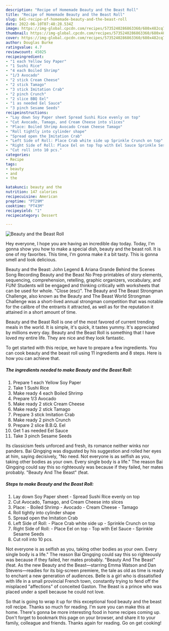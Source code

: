 ```yaml
---
description: "Recipe of Homemade Beauty and the Beast Roll"
title: "Recipe of Homemade Beauty and the Beast Roll"
slug: 641-recipe-of-homemade-beauty-and-the-beast-roll
date: 2022-06-10T07:48:28.534Z
image: https://img-global.cpcdn.com/recipes/5735240286863360/680x482cq70/beauty-and-the-beast-roll-recipe-main-photo.jpg
thumbnail: https://img-global.cpcdn.com/recipes/5735240286863360/680x482cq70/beauty-and-the-beast-roll-recipe-main-photo.jpg
cover: https://img-global.cpcdn.com/recipes/5735240286863360/680x482cq70/beauty-and-the-beast-roll-recipe-main-photo.jpg
author: Douglas Burke
ratingvalue: 4.7
reviewcount: 45025
recipeingredient:
- "1 each Yellow Soy Paper"
- "1 Sushi Rice"
- "4 each Boiled Shrimp"
- "1/3 Avocado"
- "2 stick Cream Cheese"
- "2 stick Tamago"
- "3 stick Imitation Crab"
- "2 pinch Crunch"
- "2 slice BBQ Eel"
- "1 as needed Eel Sauce"
- "3 pinch Sesame Seeds"
recipeinstructions:
- "Lay down Soy Paper sheet Spread Sushi Rice evenly on top"
- "Cut Avocado, Tamago, and Cream Cheese into slices"
- "Place: Boiled Shrimp Avocado Cream Cheese Tamago"
- "Roll tightly into cylinder shape"
- "Spread open the Imitation Crab"
- "Left Side of Roll: Place Crab white side up Sprinkle Crunch on top"
- "Right Side of Roll: Place Eel on top Top with Eel Sauce Sprinkle Sesame Seeds"
- "Cut roll into 10 pcs."
categories:
- Recipe
tags:
- beauty
- and
- the

katakunci: beauty and the 
nutrition: 147 calories
recipecuisine: American
preptime: "PT29M"
cooktime: "PT43M"
recipeyield: "1"
recipecategory: Dessert

---
```



![Beauty and the Beast Roll](https://img-global.cpcdn.com/recipes/5735240286863360/680x482cq70/beauty-and-the-beast-roll-recipe-main-photo.jpg)

Hey everyone, I hope you are having an incredible day today. Today, I'm gonna show you how to make a special dish, beauty and the beast roll. It is one of my favorites. This time, I'm gonna make it a bit tasty. This is gonna smell and look delicious.

Beauty and the Beast: John Legend &amp; Ariana Grande Behind the Scenes Song Recording Beauty and the Beast No Prep printables of story elements, sequencing, comprehension, retelling, graphic organizers, vocabulary, and FUN! Students will be engaged and thinking critically with worksheets that can be used for whole. &#34;Close (esc)&#34;. The Beauty and The Beast Strongman Challenge, also known as the Beauty and The Beast World Strongman Challenge was a short-lived annual strongman competition that was notable for the calibre of the entrants it attracted, as well as for the reputation it attained in a short amount of time.

Beauty and the Beast Roll is one of the most favored of current trending meals in the world. It is simple, it's quick, it tastes yummy. It's appreciated by millions every day. Beauty and the Beast Roll is something that I have loved my entire life. They are nice and they look fantastic.


To get started with this recipe, we have to prepare a few ingredients. You can cook beauty and the beast roll using 11 ingredients and 8 steps. Here is how you can achieve that.

<!--inarticleads1-->

##### The ingredients needed to make Beauty and the Beast Roll:

1. Prepare 1 each Yellow Soy Paper
1. Take 1 Sushi Rice
1. Make ready 4 each Boiled Shrimp
1. Prepare 1/3 Avocado
1. Make ready 2 stick Cream Cheese
1. Make ready 2 stick Tamago
1. Prepare 3 stick Imitation Crab
1. Make ready 2 pinch Crunch
1. Prepare 2 slice B.B.Q. Eel
1. Get 1 as needed Eel Sauce
1. Take 3 pinch Sesame Seeds


Its classicism feels unforced and fresh, its romance neither winks nor panders. Bai Qingqing was disgusted by his suggestion and rolled her eyes at him, saying decisively, &#34;No need. Not everyone is as selfish as you, taking other bodies as your own. Every single body is a life.&#34; The reason Bai Qingqing could say this so righteously was because if they failed, her mates probably. &#34;Beauty And The Beast&#34; (feat. 

<!--inarticleads2-->

##### Steps to make Beauty and the Beast Roll:

1. Lay down Soy Paper sheet - Spread Sushi Rice evenly on top
1. Cut Avocado, Tamago, and Cream Cheese into slices
1. Place: - Boiled Shrimp - Avocado - Cream Cheese - Tamago
1. Roll tightly into cylinder shape
1. Spread open the Imitation Crab
1. Left Side of Roll: - Place Crab white side up - Sprinkle Crunch on top
1. Right Side of Roll: - Place Eel on top - Top with Eel Sauce - Sprinkle Sesame Seeds
1. Cut roll into 10 pcs.


Not everyone is as selfish as you, taking other bodies as your own. Every single body is a life.&#34; The reason Bai Qingqing could say this so righteously was because if they failed, her mates probably. &#34;Beauty And The Beast&#34; (feat. As the new Beauty and the Beast—starring Emma Watson and Dan Stevens—readies for its big-screen premiere, the tale as old as time is ready to enchant a new generation of audiences. Belle is a girl who is dissatisfied with life in a small provincial French town, constantly trying to fend off the misplaced &#34;affections&#34; of conceited Gaston. The Beast is a prince who was placed under a spell because he could not love. 

So that is going to wrap it up for this exceptional food beauty and the beast roll recipe. Thanks so much for reading. I'm sure you can make this at home. There's gonna be more interesting food in home recipes coming up. Don't forget to bookmark this page on your browser, and share it to your family, colleague and friends. Thanks again for reading. Go on get cooking!
